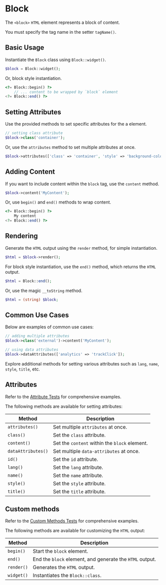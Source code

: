 # Block

The `<block>` `HTML` element represents a block of content. 

You must specify the tag name in the setter `tagName()`.

## Basic Usage

Instantiate the `Block` class using `Block::widget()`.

```php
$block = Block::widget();
```

Or, block style instantiation.

```php
<?= Block::begin() ?>
    // ... content to be wrapped by `block` element
<?= Block::end() ?>
```

## Setting Attributes

Use the provided methods to set specific attributes for the a element.

```php
// setting class attribute
$block->class('container');
```

Or, use the `attributes` method to set multiple attributes at once.

```php
$block->attributes(['class' => 'container', 'style' => 'background-color: #eee;']);
```

## Adding Content

If you want to include content within the `block` tag, use the `content` method.

```php
$block->content('MyContent');
```

Or, use `begin()` and `end()` methods to wrap content.

```php
<?= Block::begin() ?>
    My content
<?= Block::end() ?>
```

## Rendering

Generate the `HTML` output using the `render` method, for simple instantiation. 

```php
$html = $block->render();
```

For block style instantiation, use the `end()` method, which returns the `HTML` output.

```php
$html = Block::end();
```

Or, use the magic `__toString` method.

```php
$html = (string) $block;
```

## Common Use Cases

Below are examples of common use cases:

```php
// adding multiple attributes
$block->class('external')->content('MyContent');

// using data attributes
$block->dataAttributes(['analytics' => 'trackClick']);
```

Explore additional methods for setting various attributes such as `lang`, `name`, `style`, `title`, etc.

## Attributes

Refer to the [Attribute Tests](https://github.com/ui-awesome/html-core/blob/main/tests/Block/AttributeTest.php) for
comprehensive examples.

The following methods are available for setting attributes:

| Method            | Description                                                                                      |
| ----------------- | ------------------------------------------------------------------------------------------------ |
| `attributes()`    | Set multiple `attributes` at once.                                                               |
| `class()`         | Set the `class` attribute.                                                                       |
| `content()`       | Set the `content` within the `block` element.                                                     |
| `dataAttributes()`| Set multiple `data-attributes` at once.                                                          |
| `id()`            | Set the `id` attribute.                                                                          |
| `lang()`          | Set the `lang` attribute.                                                                        |
| `name()`          | Set the `name` attribute.                                                                        |
| `style()`         | Set the `style` attribute.                                                                       |
| `title()`         | Set the `title` attribute.                                                                       |

## Custom methods

Refer to the [Custom Methods Tests](https://github.com/ui-awesome/html-core/blob/main/tests/Block/CustomMethodTest.php)
for comprehensive examples.

The following methods are available for customizing the `HTML` output:

| Method    | Description                                                                                              |
| --------- | -------------------------------------------------------------------------------------------------------- |
| `begin() `| Start the `block` element.                                                                                |
| `end()`   | End the `block` element, and generate the `HTML` output.                                                  |
| `render()`| Generates the `HTML` output.                                                                             |
| `widget()`| Instantiates the `Block::class`.                                                                          |
